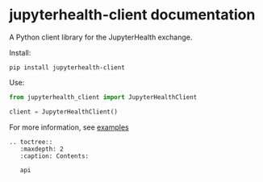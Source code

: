 # jupyterhealth-client documentation

A Python client library for the JupyterHealth exchange.

Install:

```
pip install jupyterhealth-client
```

Use:

```python
from jupyterhealth_client import JupyterHealthClient

client = JupyterHealthClient()
```

For more information, see [examples](https://jupyterhealth.org/software-documentation/)

```{eval-rst}
.. toctree::
   :maxdepth: 2
   :caption: Contents:

   api
```
